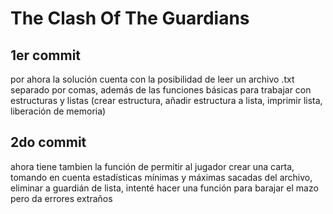 # The Clash Of The Guardians
## 1er commit
por ahora la solución cuenta con la posibilidad de leer un archivo .txt separado por comas, además de las funciones básicas para trabajar con estructuras y listas (crear estructura, añadir estructura a lista, imprimir lista, liberación de memoria)
## 2do commit
ahora tiene tambien la función de permitir al jugador crear una carta, tomando en cuenta estadísticas mínimas y máximas sacadas del archivo, eliminar a guardián de lista, intenté hacer una función para barajar el mazo pero da errores extraños
